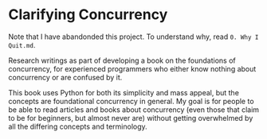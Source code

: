 # Clarifying Concurrency

Note that I have abandonded this project.
To understand why, read `0. Why I Quit.md`.

Research writings as part of developing a book on the foundations of concurrency, for experienced programmers
who either know nothing about concurrency or are confused by it.

This book uses Python for both its simplicity and mass appeal, but the concepts are foundational concurrency in general.
My goal is for people to be able to read articles and books about concurrency (even those that claim to be for beginners,
but almost never are) without getting overwhelmed by all the differing concepts and terminology.

